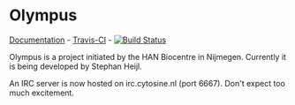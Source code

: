 Olympus
=======
[Documentation](http://cytosine.nl/~olympus/olympus/docs/_build/html/) -
[Travis-CI](https://travis-ci.org/HAN-Olympus/Olympus/) -
[![Build Status](https://travis-ci.org/HAN-Olympus/Olympus.svg?branch=master)](https://travis-ci.org/HAN-Olympus/Olympus)

Olympus is a project initiated by the HAN Biocentre in Nijmegen. Currently it is being developed by Stephan Heijl. 

An IRC server is now hosted on irc.cytosine.nl (port 6667).  Don't expect too much excitement.
